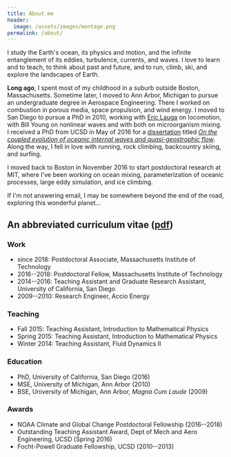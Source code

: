 ```yaml
---
title: About me
header:
  image: /assets/images/montage.png
permalink: /about/
---
```


I study the Earth's ocean, its physics and motion, and
the infinite entanglement of its eddies, turbulence, currents, and waves.
I love to learn and to teach, to think about past and future, and to 
run, climb, ski, and explore the landscapes of Earth. 

**Long ago**, I spent most of my childhood in a suburb 
outside Boston, Massachusetts. 
Sometime later, I moved to Ann Arbor, Michigan to pursue an undergraduate 
degree in Aerospace Engineering. 
There I worked on combustion in porous 
media, space propulsion, and wind energy. 
I moved to San Diego to pursue a PhD in 2010, working with [Eric Lauga][] 
on locomotion, with Bill Young on nonlinear waves and with both 
on microorganism mixing.
I received a PhD from UCSD in May of 2016 for a 
[dissertation][] titled 
[*On the coupled evolution of oceanic internal waves and quasi-geostrophic flow*][dissertation].
Along the way, I fell in love with running, rock climbing, 
backcountry skiing, and surfing.

I moved back to Boston in November 2016 to start postdoctoral research 
at MIT, where I've been working on ocean mixing, parameterization of 
oceanic processes, large eddy simulation, and ice climbing.

If I'm not answering email, I may be somewhere beyond the end of the road, 
exploring this wonderful planet...

## An abbreviated curriculum vitae ([pdf][CV])

### Work

* since 2018: Postdoctoral Associate, Massachusetts Institute of Technology
* 2016--2018: Postdoctoral Fellow, Massachusetts Institute of Technology
* 2014--2016: Teaching Assistant and Graduate Research Assistant, University of California, San Diego
* 2009--2010: Research Engineer, Accio Energy

### Teaching

* Fall 2015: Teaching Assistant, Introduction to Mathematical Physics
* Spring 2015: Teaching Assistant, Introduction to Mathematical Physics 
* Winter 2014: Teaching Assistant, Fluid Dynamics II

### Education

* PhD, University of California, San Diego (2016) 
* MSE, University of Michigan, Ann Arbor (2010) 
* BSE, University of Michigan, Ann Arbor, *Magna Cum Laude* (2009)

### Awards

* NOAA Climate and Global Change Postdoctoral Fellowship (2016--2018)
* Outstanding Teaching Assistant Award, Dept of Mech and Aero Engineering, UCSD (Spring 2016)
* Focht-Powell Graduate Fellowship, UCSD (2010--2013)


[dissertation]: https://search.proquest.com/openview/ef72173747526fae401cdbdbcfdfc224/1?pq-origsite=gscholar&cbl=18750&diss=y
[CV]: https://glwagner.github.io/assets/pdf/glwCv.pdf
[ever-changing currents]: http://oceanservice.noaa.gov/facts/eddy.html
[subsurface internal waves]: https://en.wikipedia.org/wiki/Internal_wave
[NOAA Climate & Global Change Postdoctoral Fellowship]: http://vsp.ucar.edu/cgc/current-awards-alumni 
[Raffaele Ferrari]: http://ferrari.mit.edu 
[Bill Young]: http://pordlabs.ucsd.edu/wryoung/
[Eric Lauga]: http://www.damtp.cam.ac.uk/user/lauga/
[publications]: https://glwagner.github.io/publications#dissertation/
[bottom-enhanced ocean turbulence]: http://www.nature.com/nature/journal/v513/n7517/full/513179a.html
